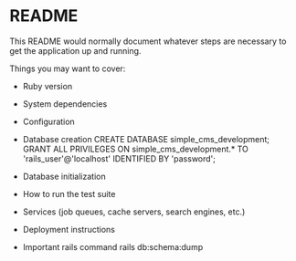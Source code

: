 # README

This README would normally document whatever steps are necessary to get the
application up and running.

Things you may want to cover:

* Ruby version

* System dependencies

* Configuration

* Database creation
	CREATE DATABASE simple_cms_development;
	GRANT ALL PRIVILEGES ON simple_cms_development.* TO 'rails_user'@'localhost' IDENTIFIED BY 'password';

* Database initialization

* How to run the test suite

* Services (job queues, cache servers, search engines, etc.)

* Deployment instructions

* Important rails command
	rails db:schema:dump
	
